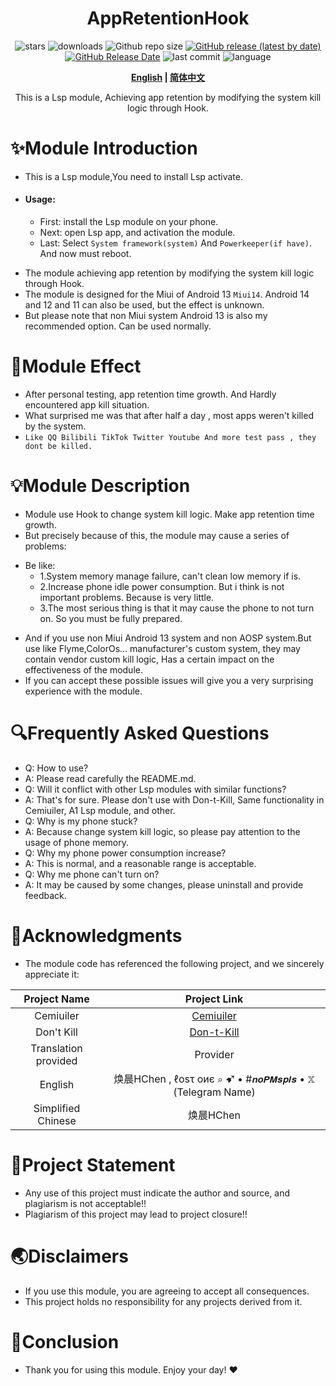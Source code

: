 <div align="center">
<h1>AppRetentionHook</h1>

![stars](https://img.shields.io/github/stars/HChenX/AppRetentionHook?style=flat)
![downloads](https://img.shields.io/github/downloads/HChenX/AppRetentionHook/total)
![Github repo size](https://img.shields.io/github/repo-size/HChenX/AppRetentionHook)
[![GitHub release (latest by date)](https://img.shields.io/github/v/release/HChenX/AppRetentionHook)](https://github.com/HChenX/AppRetentionHook/releases)
[![GitHub Release Date](https://img.shields.io/github/release-date/HChenX/AppRetentionHook)](https://github.com/HChenX/AppRetentionHook/releases)
![last commit](https://img.shields.io/github/last-commit/HChenX/AppRetentionHook?style=flat)
![language](https://img.shields.io/badge/language-java-purple)

<p><b><a href="README-en.md">English</a> | <a href="README.md">简体中文</a></b></p>
<p>This is a Lsp module, Achieving app retention by modifying the system kill logic through Hook.</p>
</div>

# ✨Module Introduction

* This is a Lsp module,You need to install Lsp activate.
* #### Usage:
    * First: install the Lsp module on your phone.
    * Next: open Lsp app, and activation the module.
    * Last: Select ` System framework(system) ` And `Powerkeeper(if have)`. And now must reboot.

- The module achieving app retention by modifying the system kill logic through Hook.
- The module is designed for the Miui of Android 13 `Miui14`. Android 14 and 12 and 11 can also be
  used, but the effect is unknown.
- But please note that non Miui system Android 13 is also my recommended option. Can be used
  normally.

# 🌟Module Effect

- After personal testing, app retention time growth. And Hardly encountered app kill situation.
- What surprised me was that after half a day , most apps weren't killed by the system.
- ` Like QQ Bilibili TikTok Twitter Youtube And more test pass , they dont be killed. `

# 💡Module Description

- Module use Hook to change system kill logic. Make app retention time growth.
- But precisely because of this, the module may cause a series of problems:

* Be like:
    * 1.System memory manage failure, can't clean low memory if is.
    * 2.Increase phone idle power consumption. But i think is not important problems. Because is
      very little.
    * 3.The most serious thing is that it may cause the phone to not turn on. So you must be fully
      prepared.

- And if you use non Miui Android 13 system and non AOSP system.But use like Flyme,ColorOs...
  manufacturer's custom system, they may contain vendor custom kill logic, Has a certain impact on
  the effectiveness of the module.
- If you can accept these possible issues will give you a very surprising experience with the
  module.

# 🔍Frequently Asked Questions

- Q: How to use?
- A: Please read carefully the README.md.
- Q: Will it conflict with other Lsp modules with similar functions?
- A: That's for sure. Please don't use with Don-t-Kill, Same functionality in Cemiuiler, A1 Lsp
  module, and other.
- Q: Why is my phone stuck?
- A: Because change system kill logic, so please pay attention to the usage of phone memory.
- Q: Why my phone power consumption increase?
- A: This is normal, and a reasonable range is acceptable.
- Q: Why me phone can't turn on?
- A: It may be caused by some changes, please uninstall and provide feedback.

# 🙏Acknowledgments

- The module code has referenced the following project, and we sincerely appreciate it:

|     Project Name     |                            Project Link                            |
|:--------------------:|:------------------------------------------------------------------:|
|      Cemiuiler       | [Cemiuiler](https://github.com/Team-Cemiuiler/Cemiuiler/tree/main) |
|      Don't Kill      |         [Don-t-Kill](https://github.com/HChenX/Don-t-Kill)         |
| Translation provided |                              Provider                              |
|       English        |  焕晨HChen , ℓοѕτ οиє ⌕ ➹ • #𝙣𝙤𝙋𝙈𝙨𝙥𝙡𝙨 • 𝕏 (Telegram Name)   |
|  Simplified Chinese  |                              焕晨HChen                               |

# 📢Project Statement

- Any use of this project must indicate the author and source, and plagiarism is not acceptable!!
- Plagiarism of this project may lead to project closure!!

# 🌏Disclaimers

- If you use this module, you are agreeing to accept all consequences.
- This project holds no responsibility for any projects derived from it.

# 🎉Conclusion

- Thank you for using this module. Enjoy your day! ♥️
